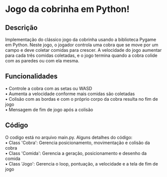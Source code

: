 # Jogo da cobrinha em Python!

## Descrição
Implementação do clássico jogo da cobrinha usando a biblioteca Pygame em Python. Neste jogo, o jogador controla uma cobra que se move por um campo e deve coletar comidas para crescer.  A velocidade do jogo aumentar para cada três comidas coletadas, e o jogo termina quando a cobra colide com as paredes ou com ela mesma.

## Funcionalidades
• Controle a cobra com as setas ou WASD <br>
• Aumenta a velocidade conforme mais comidas são coletadas <br>
• Colisão com as bordas e com o próprio corpo da cobra resulta no fim de jogo <br>
• Mensagem de fim de jogo após a colisão

## Código
O codigo está no arquivo main.py. Alguns detalhes do código: <br>
  • Class 'Cobra': Gerencia posicionamento, movimentação e colisão da cobra <br>
  • Class 'Comida': Gerencia a geração, posicionamento e desenho da comida <br> 
  • Class 'Jogo': Gerencia o loop, pontuação, a velocidade e a tela de fim de jogo <br>
